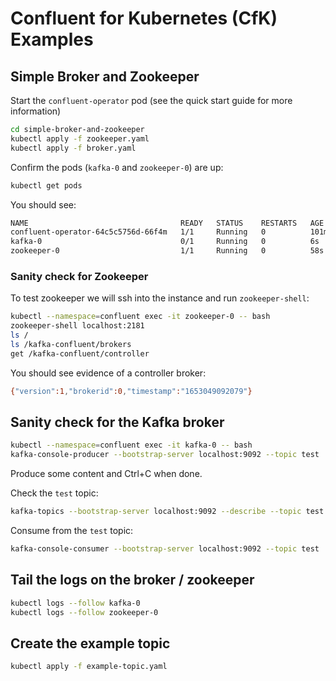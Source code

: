 # Confluent for Kubernetes (CfK) Examples

## Simple Broker and Zookeeper

Start the `confluent-operator` pod (see the quick start guide for more information)

```bash
cd simple-broker-and-zookeeper
kubectl apply -f zookeeper.yaml
kubectl apply -f broker.yaml
```

Confirm the pods (`kafka-0` and `zookeeper-0`) are up:

```bash
kubectl get pods
```

You should see:

```bash
NAME                                  READY   STATUS    RESTARTS   AGE
confluent-operator-64c5c5756d-66f4m   1/1     Running   0          101m
kafka-0                               0/1     Running   0          6s
zookeeper-0                           1/1     Running   0          58s
```

### Sanity check for Zookeeper

To test zookeeper we will ssh into the instance and run `zookeeper-shell`:

```bash
kubectl --namespace=confluent exec -it zookeeper-0 -- bash
zookeeper-shell localhost:2181
ls /
ls /kafka-confluent/brokers
get /kafka-confluent/controller
```

You should see evidence of a controller broker:

```bash
{"version":1,"brokerid":0,"timestamp":"1653049092079"}
```

## Sanity check for the Kafka broker

```bash
kubectl --namespace=confluent exec -it kafka-0 -- bash
kafka-console-producer --bootstrap-server localhost:9092 --topic test
```

Produce some content and Ctrl+C when done.

Check the `test` topic:

```bash
kafka-topics --bootstrap-server localhost:9092 --describe --topic test
```

Consume from the `test` topic:

```bash
kafka-console-consumer --bootstrap-server localhost:9092 --topic test
```

## Tail the logs on the broker / zookeeper

```bash
kubectl logs --follow kafka-0
kubectl logs --follow zookeeper-0
```

## Create the example topic

```bash
kubectl apply -f example-topic.yaml
```